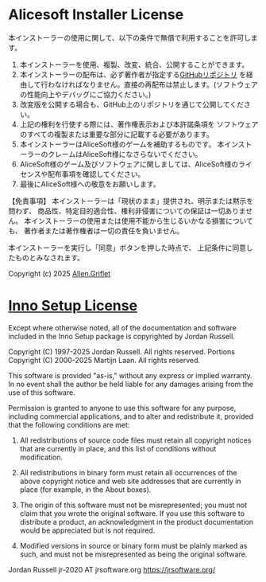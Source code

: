 Alicesoft Installer License
==================
本インストーラーの使用に関して、以下の条件で無償で利用することを許可します。

1. 本インストーラーを使用、複製、改変、統合、公開することができます。
2. 本インストーラーの配布は、必ず著作者が指定する[GitHubリポジトリ](https://github.com/Allen-Griflet/Alicesoft_installer)
   を経由して行わなければなりません。直接の再配布は禁止します。(ソフトウェアの性能向上やデバッグにご協力ください。)
3. 改変版を公開する場合も、GitHub上のリポジトリを通じて公開してください。
4. 上記の権利を行使する際には、著作権表示および本許諾条項を
   ソフトウェアのすべての複製または重要な部分に記載する必要があります。
5. 本インストーラーはAliceSoft様のゲームを補助するものです。
   本インストーラーのクレームはAliceSoft様になさらないでください。
6. AliceSoft様のゲーム及びソフトウェアに関しましては、AliceSoft様のライセンスや配布事項を確認してください。
7. 最後にAliceSoft様への敬意をお願いします。

【免責事項】
本インストーラーは「現状のまま」提供され、明示または黙示を問わず、
商品性、特定目的適合性、権利非侵害についての保証は一切ありません。
本インストーラーの使用または使用不能から生じるいかなる損害についても、
著作者または著作権者は一切の責任を負いません。

本インストーラーを実行し「同意」ボタンを押した時点で、
上記条件に同意したものとみなされます。

Copyright (c) 2025 [Allen.Griflet](https://github.com/Allen-Griflet)

[Inno Setup License](https://jrsoftware.org/files/is/license.txt)
==================

Except where otherwise noted, all of the documentation and software included in the Inno Setup
package is copyrighted by Jordan Russell.

Copyright (C) 1997-2025 Jordan Russell. All rights reserved.
Portions Copyright (C) 2000-2025 Martijn Laan. All rights reserved.

This software is provided "as-is," without any express or implied warranty. In no event shall the
author be held liable for any damages arising from the use of this software.

Permission is granted to anyone to use this software for any purpose, including commercial
applications, and to alter and redistribute it, provided that the following conditions are met:

1. All redistributions of source code files must retain all copyright notices that are currently in
   place, and this list of conditions without modification.

2. All redistributions in binary form must retain all occurrences of the above copyright notice and
   web site addresses that are currently in place (for example, in the About boxes).

3. The origin of this software must not be misrepresented; you must not claim that you wrote the
   original software. If you use this software to distribute a product, an acknowledgment in the
   product documentation would be appreciated but is not required.

4. Modified versions in source or binary form must be plainly marked as such, and must not be
   misrepresented as being the original software.


Jordan Russell
jr-2020 AT jrsoftware.org
https://jrsoftware.org/
